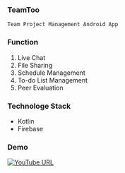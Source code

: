 ### TeamToo
```
Team Project Management Android App
```

### Function
1. Live Chat
2. File Sharing
3. Schedule Management
4. To-do List Management
5. Peer Evaluation

### Technologe Stack
- Kotlin
- Firebase

### Demo
[![YouTube URL](https://github.com/hammii/TeamToo/blob/master/TeamTo-master/youtube.png)](https://www.youtube.com/watch?v=-s47wKdk5JI)


